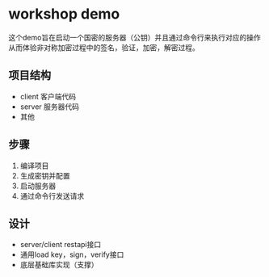 # workshop demo
这个demo旨在启动一个国密的服务器（公钥）并且通过命令行来执行对应的操作从而体验非对称加密过程中的签名，验证，加密，解密过程。

## 项目结构
- client 客户端代码
- server 服务器代码
- 其他

## 步骤
1. 编译项目
1. 生成密钥并配置
1. 启动服务器
1. 通过命令行发送请求

## 设计
- server/client restapi接口
- 通用load key，sign，verify接口
- 底层基础库实现（支撑）